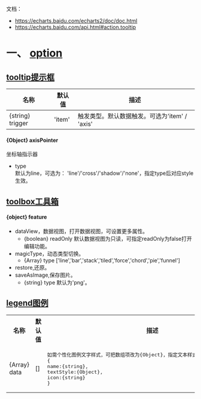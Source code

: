 文档：  
* https://echarts.baidu.com/echarts2/doc/doc.html
* https://echarts.baidu.com/api.html#action.tooltip

# 一、 [option](https://echarts.baidu.com/echarts2/doc/doc.html#Option)
## [tooltip提示框](https://echarts.baidu.com/echarts2/doc/doc.html#Tooltip)

| 名称 | 默认值 | 描述 |
| --- | --- | --- |
| {string} trigger | 'item' | 触发类型。默认数据触发。可选为'item' / 'axis' |

#### {Object} axisPointer
坐标轴指示器  
* type  
  默认为line，可选为： 'line'/'cross'/'shadow'/'none'，指定type后对应style生效。  
  
## [toolbox工具箱](https://echarts.baidu.com/echarts2/doc/doc.html#Toolbox)  
#### {object} feature
* dataView，数据视图，打开数据视图，可设置更多属性。
  * {boolean} readOnly 默认数据视图为只读，可指定readOnly为false打开编辑功能。
* magicType，动态类型切换。
  * {Array} type \['line','bar','stack','tiled','force','chord','pie','funnel']
* restore,还原。
* saveAsImage,保存图片。
  * {string} type 默认为'png'。
  
## [legend图例](https://echarts.baidu.com/echarts2/doc/doc.html#Legend)

<table>
  <tr>
    <th> 名称 </th>
    <th> 默认值 </th>
    <th> 描述 </th>
  </tr>
  <tr>
    <td> {Array} data </td>
    <td> [] </td>
    <td><pre>
如需个性化图例文字样式，可把数组项改为{Object}，指定文本样式和个性化图例icon，格式为
{
name:{string},
textStyle:{Object},
icon:{string}
}
</pre></td>
  </tr>
</table>


